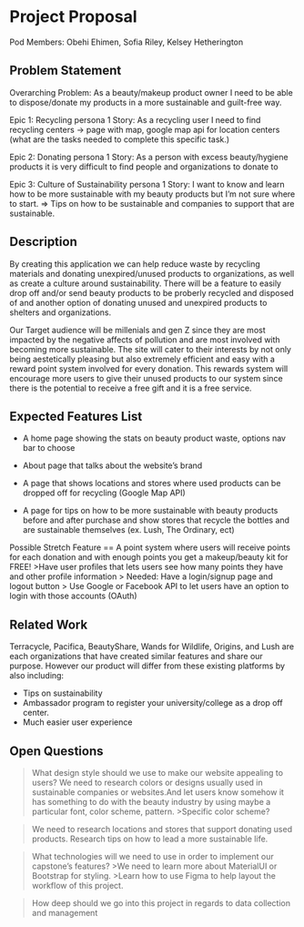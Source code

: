 # Project Proposal

Pod Members: 
Obehi Ehimen, Sofia Riley, Kelsey Hetherington

## Problem Statement

Overarching Problem:
As a beauty/makeup product owner I need to be able to dispose/donate my products in a more sustainable and guilt-free way.

Epic 1: Recycling
  persona 1
  Story: As a recycling user I need to find recycling centers -> page with map, google map api for location centers (what are the tasks needed to complete this       specific task.) 

Epic 2: Donating
  persona 1
  Story: As a person with excess beauty/hygiene products it is very difficult to find people and organizations to donate to 

Epic 3: Culture of Sustainability 
  persona 1
  Story: I want to know and learn how to be more sustainable with my beauty products but I’m not sure where to start. => Tips on how to be sustainable and companies  to support that are sustainable.


## Description

By creating this application we can help reduce waste by recycling materials and donating unexpired/unused products to organizations, as well as create a culture around sustainability. There will be a feature to easily drop off and/or send beauty products to be proberly recycled and disposed of and another option of donating unused and unexpired products to shelters and organizations. 

Our Target audience will be millenials and gen Z since they are most impacted by the negative affects of pollution and are most involved with becoming more sustainable. The site will cater to their interests by not only being aestetically pleasing but also extremely efficient and easy with a reward point system involved for every donation. This rewards system will encourage more users to give their unused products to our system since there is the potential to receive a free gift and it is a free service. 

## Expected Features List
- A home page showing the stats on beauty product waste, options nav bar to choose 

- About page that talks about the website’s brand

- A page that shows locations and stores where used products can be dropped off for recycling (Google Map API)

- A page for tips on how to be  more sustainable with beauty products before and after purchase and show stores that recycle the bottles and are sustainable themselves (ex. Lush, The Ordinary, ect)

Possible Stretch Feature == A point system where users will receive points for each donation and with enough points you get a makeup/beauty kit for FREE!
    >Have user profiles that lets users see how many points they have and other profile information
       > Needed: Have a login/signup page and logout button
       > Use Google or Facebook API to let users have an option to login with those accounts (OAuth)


## Related Work

Terracycle, Pacifica, BeautyShare, Wands for Wildlife, Origins, and Lush are each organizations that have created similar features and share our purpose. However our product will differ from these existing platforms by also including:
  - Tips on sustainability 
  - Ambassador program to register your university/college as a drop off center. 
  - Much easier user experience

## Open Questions

>What design style should we use to make our website appealing to users? We need to research colors or designs usually used in sustainable companies or websites.And let users know somehow  it has something to do with the beauty industry by using maybe a particular font, color scheme, pattern.
     >Specific color scheme?

>We need to research locations and stores that support donating used products. Research tips on how to lead a more sustainable life. 

>What technologies will we need to use in order to implement our capstone’s features? 
      >We need to learn more about MaterialUI or Bootstrap for styling.
         >Learn how to use Figma to help layout the workflow of this project.

>How deep should we go into this project in regards to data collection and management
